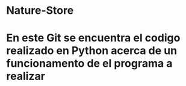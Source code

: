 # Nature-Store
# En este Git se encuentra el codigo realizado en Python acerca de un funcionamento de el programa a realizar
